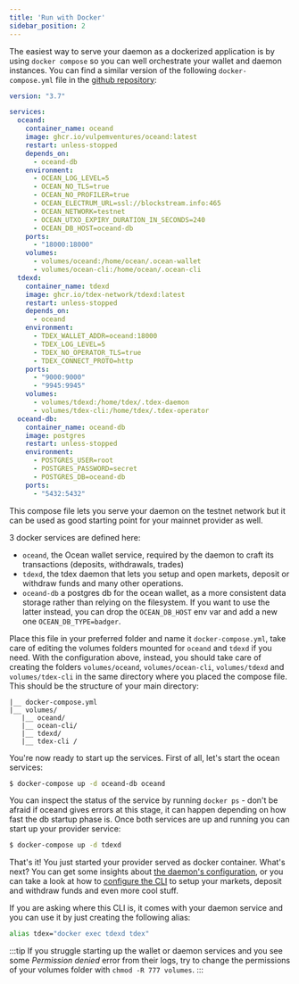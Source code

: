 ```yaml
---
title: 'Run with Docker'
sidebar_position: 2
---
```


The easiest way to serve your daemon as a dockerized application is by using `docker compose` so you can well orchestrate your wallet and daemon instances. You can find a similar version of the following `docker-compose.yml` file in the [github repository](https://github.com/tdex-network/tdex-daemon/tree/v1/resources/compose/docker-compose.yml):

```yml
version: "3.7"

services:
  oceand:
    container_name: oceand
    image: ghcr.io/vulpemventures/oceand:latest
    restart: unless-stopped
    depends_on:
      - oceand-db
    environment:
      - OCEAN_LOG_LEVEL=5
      - OCEAN_NO_TLS=true
      - OCEAN_NO_PROFILER=true
      - OCEAN_ELECTRUM_URL=ssl://blockstream.info:465
      - OCEAN_NETWORK=testnet
      - OCEAN_UTXO_EXPIRY_DURATION_IN_SECONDS=240
      - OCEAN_DB_HOST=oceand-db
    ports:
      - "18000:18000"
    volumes:
      - volumes/oceand:/home/ocean/.ocean-wallet
      - volumes/ocean-cli:/home/ocean/.ocean-cli
  tdexd:
    container_name: tdexd
    image: ghcr.io/tdex-network/tdexd:latest
    restart: unless-stopped
    depends_on:
      - oceand
    environment:
      - TDEX_WALLET_ADDR=oceand:18000
      - TDEX_LOG_LEVEL=5
      - TDEX_NO_OPERATOR_TLS=true
      - TDEX_CONNECT_PROTO=http
    ports:
      - "9000:9000"
      - "9945:9945"
    volumes:
      - volumes/tdexd:/home/tdex/.tdex-daemon
      - volumes/tdex-cli:/home/tdex/.tdex-operator
  oceand-db:
    container_name: oceand-db
    image: postgres
    restart: unless-stopped
    environment:
      - POSTGRES_USER=root
      - POSTGRES_PASSWORD=secret
      - POSTGRES_DB=oceand-db
    ports:
      - "5432:5432"
```

This compose file lets you serve your daemon on the testnet network but it can be used as good starting point for your mainnet provider as well.

3 docker services are defined here:
* `oceand`, the Ocean wallet service, required by the daemon to craft its transactions (deposits, withdrawals, trades)
* `tdexd`, the tdex daemon that lets you setup and open markets, deposit or withdraw funds and many other operations.
* `oceand-db` a postgres db for the ocean wallet, as a more consistent data storage rather than relying on the filesystem. If you want to use the latter instead, you can drop the `OCEAN_DB_HOST` env var and add a new one `OCEAN_DB_TYPE=badger`.

Place this file in your preferred folder and name it `docker-compose.yml`, take care of editing the volumes folders mounted for `oceand` and `tdexd` if you need. With the configuration above, instead, you should take care of creating the folders `volumes/oceand`, `volumes/ocean-cli`, `volumes/tdexd` and `volumes/tdex-cli` in the same directory where you placed the compose file. This should be the structure of your main directory:

```
|__ docker-compose.yml
|__ volumes/
   |__ oceand/
   |__ ocean-cli/
   |__ tdexd/
   |__ tdex-cli /
```

You're now ready to start up the services. First of all, let's start the ocean services:

```bash
$ docker-compose up -d oceand-db oceand
```

You can inspect the status of the service by running `docker ps` - don't be afraid if oceand gives errors at this stage, it can happen depending on how fast the db startup phase is. Once both services are up and running you can start up your provider service:

```bash
$ docker-compose up -d tdexd
```

That's it! You just started your provider served as docker container. What's next? You can get some insights about [the daemon's configuration](configure_daemon.md), or you can take a look at how to [configure the CLI](configure_cli.md) to setup your markets, deposit and withdraw funds and even more cool stuff.

If you are asking where this CLI is, it comes with your daemon service and you can use it by just creating the following alias:

```bash
alias tdex="docker exec tdexd tdex"
```

:::tip
If you struggle starting up the wallet or daemon services and you see some _Permission denied_ error from their logs, try to change the permissions of your volumes folder with `chmod -R 777 volumes`.
:::